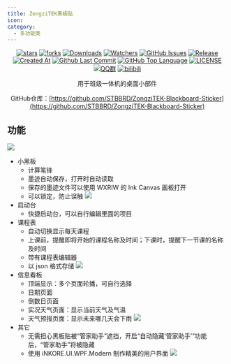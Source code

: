 ```yaml
---
title: ZongziTEK黑板贴
icon: 
category:
  - 多功能类
---
```


<div align="center">

[![stars](https://img.shields.io/github/stars/STBBRD/ZongziTEK-Blackboard-Sticker?label=Stars)](https://github.com/STBBRD/ZongziTEK-Blackboard-Sticker) [![forks](https://img.shields.io/github/forks/STBBRD/ZongziTEK-Blackboard-Sticker?label=Forks)](https://github.com/STBBRD/ZongziTEK-Blackboard-Sticker) [![Downloads](https://img.shields.io/github/downloads/STBBRD/ZongziTEK-Blackboard-Sticker/total?style=social&label=Downloads&logo=github)](https://github.com/STBBRD/ZongziTEK-Blackboard-Sticker/releases/latest) [![Watchers](https://img.shields.io/github/watchers/STBBRD/ZongziTEK-Blackboard-Sticker?style=social)](https://github.com/STBBRD/ZongziTEK-Blackboard-Sticker/watchers) [![GitHub Issues](https://img.shields.io/github/issues-search/STBBRD/ZongziTEK-Blackboard-Sticker?query=is%3Aopen&style=flat&logo=github&label=Issues&color=%233fb950)](https://github.com/STBBRD/ZongziTEK-Blackboard-Sticker/issues) [![Release](https://img.shields.io/github/v/release/STBBRD/ZongziTEK-Blackboard-Sticker?style=flat&color=%233fb950&label=正式版)](https://github.com/STBBRD/ZongziTEK-Blackboard-Sticker/releases/latest)  [![Created At](https://img.shields.io/github/created-at/STBBRD/ZongziTEK-Blackboard-Sticker)](https://github.com/STBBRD/ZongziTEK-Blackboard-Sticker) [![Github Last Commit](https://img.shields.io/github/last-commit/STBBRD/ZongziTEK-Blackboard-Sticker)](https://github.com/STBBRD/ZongziTEK-Blackboard-Sticker/commits/master) [![GitHub Top Language](https://img.shields.io/github/languages/top/STBBRD/ZongziTEK-Blackboard-Sticker)](https://github.com/STBBRD/ZongziTEK-Blackboard-Sticker) [![LICENSE](https://img.shields.io/badge/License-GPL--3.0-red.svg "LICENSE")](https://github.com/STBBRD/ZongziTEK-Blackboard-Sticker/blob/master/LICENSE) [![QQ群](https://img.shields.io/badge/-QQ%E7%BE%A4%EF%BD%9C1101582374-blue?style=flat&logo=QQ)](https://jq.qq.com/?_wv=1027&k=epb9KDPe) [![bilibili](https://img.shields.io/badge/-UP%E4%B8%BB%EF%BD%9CZongziTEK%E7%89%9B%E9%80%9A-%23FB7299?style=flat&logo=bilibili)](https://space.bilibili.com/472376649)

用于班级一体机的桌面小部件

GitHub仓库：[https://github.com/STBBRD/ZongziTEK-Blackboard-Sticker](https://github.com/STBBRD/ZongziTEK-Blackboard-Sticker)

<SiteInfo
  name="ZongziTEK黑板贴 官网"
  desc="使用 ZongziTEK 黑板贴，充分利用每一天"
  url="https://zztek.top/"
  logo="https://github.com/STBBRD/ZongziTEK-Blackboard-Sticker/blob/master/ZongziTEK_Blackboard_Sticker%2F%E9%BB%91%E6%9D%BF%E8%B4%B4.png"
  repo="https://github.com/STBBRD/ZongziTEK-Blackboard-Sticker"
  preview="images/zongzitek.png"
/>

</div>

<BiliBili bvid="BV1Lz4UeREEW" />

## 功能

<img src="https://zztek.top/images/Sticker-Screenshot-Light.png">

- 小黑板
  - 计算笔锋
  - 墨迹自动保存，打开时自动读取
  - 保存的墨迹文件可以使用 WXRIW 的 Ink Canvas 画板打开
  - 可以锁定，防止误触
    <img src="https://zztek.top/images/blackboard.png">
- 启动台
  - 快捷启动台，可以自行编辑里面的项目
- 课程表
  - 自动切换显示每天课程
  - 上课前，提醒即将开始的课程名称及时间；下课时，提醒下一节课的名称及时间
  - 带有课程表编辑器
  - 以 json 格式存储
    <img src="https://zztek.top/images/timetable.png">
- 信息看板
  - 顶端显示：多个页面轮播，可自行选择
  - 日期页面
  - 倒数日页面
  - 实况天气页面：显示当前天气及气温
  - 天气预报页面：显示未来哪几天会下雨
    <img src="https://zztek.top/images/infoboard.png">
- 其它
  - 无需担心黑板贴被“管家助手”遮挡，开启“自动隐藏‘管家助手’”功能后，“管家助手”将被隐藏
  - 使用 iNKORE.UI.WPF.Modern 制作精美的用户界面
    <img src="https://zztek.top/images/UI.WPF.Modern_Main_1280w.png">
